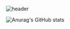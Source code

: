 
![header](https://capsule-render.vercel.app/api?type=wave&color=#00AF9C&height=300&section=header&text=Jaewook's%20Github&fontSize=90)


![Anurag's GitHub stats](https://github-readme-stats.vercel.app/api?username=Jaek-Kein&show_icons=true&theme=catppuccin_latte)
<!--
**Jaek-Kein/Jaek-Kein** is a ✨ _special_ ✨ repository because its `README.md` (this file) appears on your GitHub profile.
<br>
🌱 I’m currently learning ![Static Badge](https://img.shields.io/badge/kotlin-%237F52FF?style=for-the-badge&logo=kotlin&logoColor=white) ![Static Badge](https://img.shields.io/badge/mariadb-%23003545?style=for-the-badge&logo=mariadb&logoColor=white)


Here are some ideas to get you started:

- 🔭 I’m currently working on ...
- 🌱 I’m currently learning ...
- 👯 I’m looking to collaborate on ...
- 🤔 I’m looking for help with ...
- 💬 Ask me about ...
- 📫 How to reach me: ...
- 😄 Pronouns: ...
- ⚡ Fun fact: ...
-->
